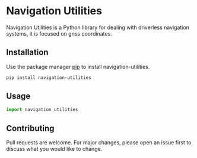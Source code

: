 # Navigation Utilities

Navigation Utilities is a Python library for dealing with driverless navigation systems, it is focused on gnss coordinates.

## Installation

Use the package manager [pip](https://pip.pypa.io/en/stable/) to install navigation-utilities.

```bash
pip install navigation-utilities
```

## Usage

```python
import navigation_utilities
```

## Contributing

Pull requests are welcome. For major changes, please open an issue first
to discuss what you would like to change.